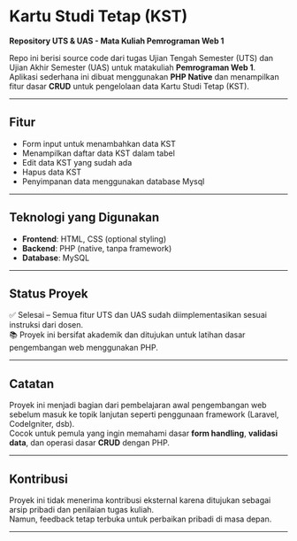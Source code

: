 # Kartu Studi Tetap (KST)

**Repository UTS & UAS - Mata Kuliah Pemrograman Web 1**

Repo ini berisi source code dari tugas Ujian Tengah Semester (UTS) dan Ujian Akhir Semester (UAS) untuk matakuliah **Pemrograman Web 1**.  
Aplikasi sederhana ini dibuat menggunakan **PHP Native** dan menampilkan fitur dasar **CRUD** untuk pengelolaan data Kartu Studi Tetap (KST).

---

## Fitur

- Form input untuk menambahkan data KST
- Menampilkan daftar data KST dalam tabel
- Edit data KST yang sudah ada
- Hapus data KST
- Penyimpanan data menggunakan database Mysql

---

## Teknologi yang Digunakan

- **Frontend**: HTML, CSS (optional styling)
- **Backend**: PHP (native, tanpa framework)
- **Database**: MySQL

---

## Status Proyek

✅ Selesai – Semua fitur UTS dan UAS sudah diimplementasikan sesuai instruksi dari dosen.  
📚 Proyek ini bersifat akademik dan ditujukan untuk latihan dasar pengembangan web menggunakan PHP.

---

## Catatan

Proyek ini menjadi bagian dari pembelajaran awal pengembangan web sebelum masuk ke topik lanjutan seperti penggunaan framework (Laravel, CodeIgniter, dsb).  
Cocok untuk pemula yang ingin memahami dasar **form handling**, **validasi data**, dan operasi dasar **CRUD** dengan PHP.

---

## Kontribusi

Proyek ini tidak menerima kontribusi eksternal karena ditujukan sebagai arsip pribadi dan penilaian tugas kuliah.  
Namun, feedback tetap terbuka untuk perbaikan pribadi di masa depan.

---
